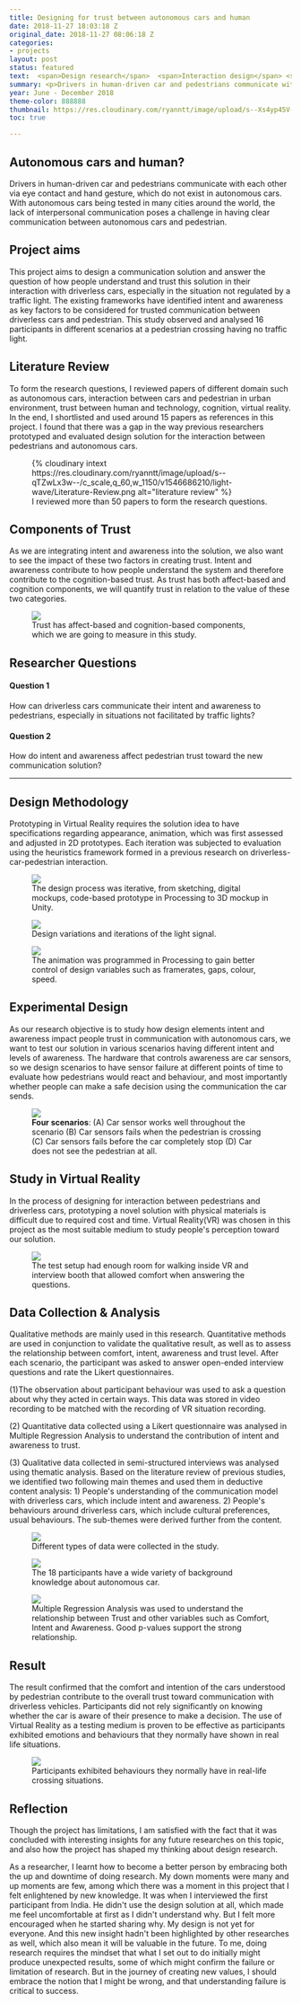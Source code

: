 ```yaml
---
title: Designing for trust between autonomous cars and human
date: 2018-11-27 18:03:18 Z
original_date: 2018-11-27 08:06:18 Z
categories:
- projects
layout: post
status: featured
text:  <span>Design research</span>  <span>Interaction design</span> <span>Interface design</span>
summary: <p>Drivers in human-driven car and pedestrians communicate with each other via eye contact and hand gesture, which do not exist in autonomous cars. With autonomous cars being tested in many cities around the world, the lack of interpersonal communication poses a challenge in having clear communication between autonomous cars and pedestrian.</p> <p>This project aims to design a communication solution and answer the question of how people understand and trust this solution in their interaction with driverless cars, especially in the situation not regulated by a traffic light.</p>
year: June - December 2018
theme-color: 888888
thumbnail: https://res.cloudinary.com/ryanntt/image/upload/s--Xs4yp45V--/c_fill,h_1082,w_1536/v1548480050/light-wave/light-wave-thumbnail.png
toc: true

---
```

 
## Autonomous cars and human?

Drivers in human-driven car and pedestrians communicate with each other via eye contact and hand gesture, which do not exist in autonomous cars. With autonomous cars being tested in many cities around the world, the lack of interpersonal communication poses a challenge in having clear communication between autonomous cars and pedestrian.

## Project aims

This project aims to design a communication solution and answer the question of how people understand and trust this solution in their interaction with driverless cars, especially in the situation not regulated by a traffic light. The existing frameworks have identified intent and awareness as key factors to be considered for trusted communication between driverless cars and pedestrian. This study observed and analysed 16 participants in different scenarios at a pedestrian crossing having no traffic light.

## Literature Review

To form the research questions, I reviewed papers of different domain such as autonomous cars, interaction between cars and pedestrian in urban environment, trust between human and technology, cognition, virtual reality. In the end, I shortlisted and used around 15 papers as references in this project. I found that there was a gap in the way previous researchers prototyped and evaluated design solution for the interaction between pedestrians and autonomous cars.

<figure class="text-width">
    {% cloudinary intext https://res.cloudinary.com/ryanntt/image/upload/s--qTZwLx3w--/c_scale,q_60,w_1150/v1546686210/light-wave/Literature-Review.png alt="literature review" %}
    <figcaption>I reviewed more than 50 papers to form the research questions.</figcaption>
</figure>

## Components of Trust

As we are integrating intent and awareness into the solution, we also want to see the impact of these two factors in creating trust. Intent and awareness contribute to how people understand the system and therefore contribute to the cognition-based trust. As trust has both affect-based and cognition components, we will quantify trust in relation to the value of these two categories.

<figure class="text-width">
    <img src="https://res.cloudinary.com/ryanntt/image/upload/s--1_jxUJ4O--/c_scale,w_650/v1551875316/light-wave/Trust_Model.png">
    <figcaption>Trust has affect-based and cognition-based components, which we are going to measure in this study.</figcaption>
</figure>


## Researcher Questions

#### Question 1

How can driverless cars communicate their intent and awareness to pedestrians, especially in situations not facilitated by traffic lights?

#### Question 2
    
How do intent and awareness affect pedestrian trust toward the new communication solution?

---

## Design Methodology

Prototyping in Virtual Reality requires the solution idea to have specifications regarding appearance, animation, which was first assessed and adjusted in 2D prototypes. Each iteration was subjected to evaluation using the heuristics framework formed in a previous research on driverless-car-pedestrian interaction.

<figure>
    <img src="https://res.cloudinary.com/ryanntt/image/upload/s--zIrebbhW--/c_scale,h_257,w_1155/v1546162372/light-wave/Iterative_Process.png">
    <figcaption>The design process was iterative, from sketching, digital mockups, code-based prototype in Processing to 3D mockup in Unity.</figcaption>
</figure>

<div class="spacer-block-2"></div>

<figure>
    <img src="https://res.cloudinary.com/ryanntt/image/upload/s--XiyRoHZ4--/c_scale,h_881,w_1155/v1551868042/light-wave/Mockup-Board.png">
    <figcaption>Design variations and iterations of the light signal.</figcaption>
</figure>

<figure class="text-width">
    <img src="https://res.cloudinary.com/ryanntt/image/upload/v1551870663/light-wave/Processing-Animation.gif">
    <figcaption>The animation was programmed in Processing to gain better control of design variables such as framerates, gaps, colour, speed.</figcaption>
</figure>

## Experimental Design

As our research objective is to study how design elements intent and awareness impact people trust in communication with autonomous cars, we want to test our solution in various scenarios having different intent and levels of awareness. The hardware that controls awareness are car sensors, so we design scenarios to have sensor failure at different points of time to evaluate how pedestrians would react and behaviour, and most importantly whether people can make a safe decision using the communication the car sends.

<div class="spacer-block-1"></div>

<figure class="text-width">
    <img src="https://res.cloudinary.com/ryanntt/image/upload/s--rnHmFOzE--/c_scale,w_1150/v1546689476/light-wave/Experiment-Design.png">
    <figcaption><b>Four scenarios</b>: (A) Car sensor works well throughout the scenario (B) Car sensors fails when the pedestrian is crossing (C) Car sensors fails before the car completely stop (D) Car does not see the pedestrian at all.</figcaption>
</figure>

## Study in Virtual Reality

In the process of designing for interaction between pedestrians and driverless cars, prototyping a novel solution with physical materials is difficult due to required cost and time. Virtual Reality(VR) was chosen in this project as the most suitable medium to study people's perception toward our solution.

<div class="spacer-block-1"></div>

<figure class="text-width">
    <img src="https://res.cloudinary.com/ryanntt/image/upload/s--vuqs4rW8--/c_scale,h_574,w_1300/v1546162365/light-wave/Experiment_Environment.png">
    <figcaption>The test setup had enough room for walking inside VR and interview booth that allowed comfort when answering the questions.</figcaption>
</figure>

<div class="spacer-block-2"></div>

## Data Collection & Analysis

Qualitative methods are mainly used in this research. Quantitative methods are used in conjunction to validate the qualitative result, as well as to assess the relationship between comfort, intent, awareness and trust level. After each scenario, the participant was asked to answer open-ended interview questions and rate the Likert questionnaires.

(1)The observation about participant behaviour was used to ask a question about why they acted in certain ways. This data was stored in video recording to be matched with the recording of VR situation recording.

(2) Quantitative data collected using a Likert questionnaire was analysed in Multiple Regression Analysis to understand the contribution of intent and awareness to trust.

(3) Qualitative data collected in semi-structured interviews was analysed using thematic
analysis. Based on the literature review of previous studies, we identified two following main themes and used them in deductive content analysis: 1) People's understanding of the communication model with driverless cars, which include intent and awareness. 2) People's behaviours around driverless cars, which include cultural preferences, usual behaviours. The sub-themes were derived further from the content.

<div class="spacer-block-1"></div>

<figure class="text-width">
    <img src="https://res.cloudinary.com/ryanntt/image/upload/s--ijSRYuM2--/c_scale,h_619,w_1150/v1546162374/light-wave/Official_Experiment.png">
    <figcaption>Different types of data were collected in the study.</figcaption>
</figure>

<div class="spacer-block-2"></div>

<div class="spacer-block-1"></div>

<figure class="text-width">
    <img src="https://res.cloudinary.com/ryanntt/image/upload/s--o881UbsI--/c_scale,h_301,w_650/v1546773545/light-wave/Demographics.png">
    <figcaption>The 18 participants have a wide variety of background knowledge about autonomous car.</figcaption>
</figure>


<figure class="text-width">
    <img src="https://res.cloudinary.com/ryanntt/image/upload/s--hpMAxiEG--/c_scale,h_350,w_650/v1551873968/light-wave/Multiple_Regression_Analysis_-Trust.png">
    <figcaption>Multiple Regression Analysis was used to understand the relationship between Trust and other variables such as Comfort, Intent and Awareness. Good p-values support the strong relationship.</figcaption>
</figure>

<div class="spacer-block-2"></div>

## Result

The result confirmed that the comfort and intention of the cars understood by pedestrian contribute to the overall trust toward communication with driverless vehicles. Participants did not rely significantly on knowing whether the car is aware of their presence to make a decision. The use of Virtual Reality as a testing medium is proven to be effective as participants exhibited emotions and behaviours that they normally have shown in real life situations.

<figure class="text-width">
    <img src="https://res.cloudinary.com/ryanntt/image/upload/s--yylWKt9l--/v1546692777/light-wave/Study_Footage.gif">
    <figcaption>Participants exhibited behaviours they normally have in real-life crossing situations.</figcaption>
</figure>

## Reflection

Though the project has limitations, I am satisfied with the fact that it was concluded with interesting insights for any future researches on this topic, and also how the project has shaped my thinking about design research.

As a researcher, I learnt how to become a better person by embracing both the up and downtime of doing research. My down moments were many and up moments are few, among which there was a moment in this project that I felt enlightened by new knowledge. It was when I interviewed the first participant from India. He didn't use the design solution at all, which made me feel uncomfortable at first as I didn't understand why. But I felt more encouraged when he started sharing why. My design is not yet for everyone. And this new insight hadn't been highlighted by other researches as well, which also mean it will be valuable in the future. To me, doing research requires the mindset that what I set out to do initially might produce unexpected results, some of which might confirm the failure or limitation of research. But in the journey of creating new values, I should embrace the notion that I might be wrong, and that understanding failure is critical to success.